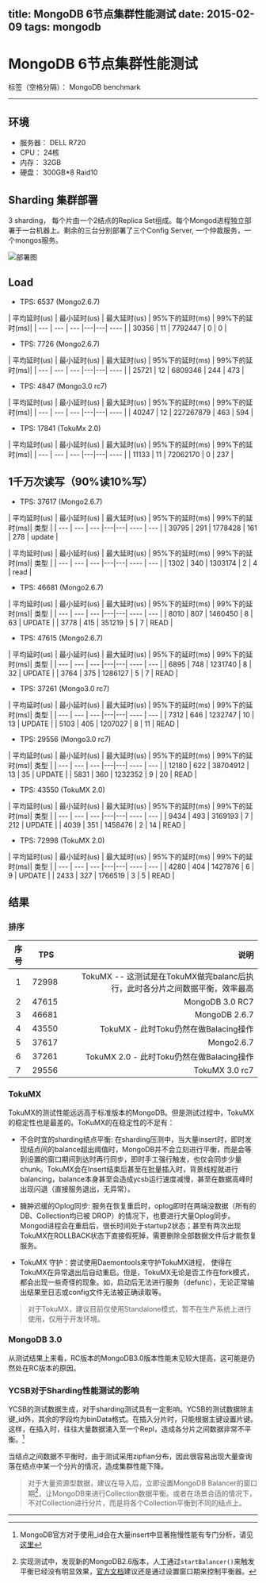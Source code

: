 title: MongoDB 6节点集群性能测试
date: 2015-02-09
tags: mongodb
---

# MongoDB 6节点集群性能测试

标签（空格分隔）： MongoDB benchmark

---

## 环境
* 服务器： DELL R720
* CPU： 24核
* 内存： 32GB
* 硬盘： 300GB*8 Raid10


## Sharding 集群部署
3 sharding， 每个片由一个2结点的Replica Set组成。每个Mongod进程独立部署于一台机器上。剩余的三台分别部署了三个Config Server, 一个仲裁服务，一个mongos服务。

![部署图](http://i.imgur.com/M6j4DZe.png)

## Load

* TPS: 6537 (Mongo2.6.7)

| 平均延时(us) | 最小延时(us) | 最大延时(us) | 95%下的延时(ms) | 99%下的延时(ms)|
| --- | --- | --- |---|---| ---- | 
| 30356 | 11 | 7792447 | 0 | 0 |

* TPS: 7726 (Mongo2.6.7)

| 平均延时(us) | 最小延时(us) | 最大延时(us) | 95%下的延时(ms) | 99%下的延时(ms)|
| --- | --- | --- |---|---| ---- | 
| 25721 | 12 | 6809346 | 244 | 473 |


* TPS: 4847 (Mongo3.0 rc7)

| 平均延时(us) | 最小延时(us) | 最大延时(us) | 95%下的延时(ms) | 99%下的延时(ms)|
| --- | --- | --- |---|---| ---- | 
| 40247 | 12 | 227267879 | 463 | 594 |

* TPS: 17841 (TokuMx 2.0)

| 平均延时(us) | 最小延时(us) | 最大延时(us) | 95%下的延时(ms) | 99%下的延时(ms)|
| --- | --- | --- |---|---| ---- | 
| 11133 | 11 | 72062170 | 0 | 237 |



## 1千万次读写（90%读10%写）

* TPS: 37617 (Mongo2.6.7)

| 平均延时(us) | 最小延时(us) | 最大延时(us) | 95%下的延时(ms) | 99%下的延时(ms)| 类型 |
| --- | --- | --- |---|---| ---- | --- | 
| 39795 | 291 | 1778428 | 161 | 278 | update |


| 平均延时(us) | 最小延时(us) | 最大延时(us) | 95%下的延时(ms) | 99%下的延时(ms)| 类型 |
| --- | --- | --- |---|---| ---- | --- | 
| 1302 | 340 | 1303174 | 2 | 4 | read |


* TPS: 46681  (Mongo2.6.7)

| 平均延时(us) | 最小延时(us) | 最大延时(us) | 95%下的延时(ms) | 99%下的延时(ms)| 类型 |
| --- | --- | --- |---|---| ---- | --- |
| 8010 | 807 | 1460450 | 8 | 63 | UPDATE |
| 3778 | 415 | 351219 | 5 | 7 | READ |


* TPS: 47615 (Mongo2.6.7)

| 平均延时(us) | 最小延时(us) | 最大延时(us) | 95%下的延时(ms) | 99%下的延时(ms)| 类型 |
| --- | --- | --- |---|---| ---- | --- |
| 6895 | 748 | 1231740 | 8 | 32 | UPDATE |
| 3764 | 375 | 1286127 | 5 | 7 | READ |


* TPS: 37261 (Mongo3.0 rc7)

| 平均延时(us) | 最小延时(us) | 最大延时(us) | 95%下的延时(ms) | 99%下的延时(ms)| 类型 |
| --- | --- | --- |---|---| ---- | --- |
| 7312 | 646 | 1232747 | 10 | 13 | UPDATE |
| 5103 | 405 | 1207027 | 8 | 11 | READ |

* TPS: 29556 (Mongo3.0 rc7)

| 平均延时(us) | 最小延时(us) | 最大延时(us) | 95%下的延时(ms) | 99%下的延时(ms)| 类型 |
| --- | --- | --- |---|---| ---- | --- |
| 12180 | 622 | 38704912 | 13 | 35 | UPDATE |
| 5831 | 360 | 1232352 | 9 | 20 | READ |

* TPS: 43550 (TokuMX 2.0)

| 平均延时(us) | 最小延时(us) | 最大延时(us) | 95%下的延时(ms) | 99%下的延时(ms)| 类型 |
| --- | --- | --- |---|---| ---- | --- |
| 9434 | 493 | 3169193 | 7 | 212 | UPDATE | 
| 4039 | 351 | 1458476 | 2 | 14 | READ |


* TPS: 72998 (TokuMX 2.0)

| 平均延时(us) | 最小延时(us) | 最大延时(us) | 95%下的延时(ms) | 99%下的延时(ms)| 类型 |
| --- | --- | --- |---|---| ---- | --- |
| 4280 | 404 | 1427876 | 6 | 9 | UPDATE |
| 2433 | 327 | 1766519 | 3 | 5 | READ |

## 结果

### 排序

| 序号 | TPS | 说明 |
| :----: | --- | ----: |
| 1 | 72998 | TokuMX -- 这测试是在TokuMX做完balanc后执行，此时各分片之间数据平衡，效率最高 |
| 2 | 47615  | MongoDB 3.0 RC7 |
| 3 | 46681 | MongoDB 2.6.7 |
| 4 | 43550 | TokuMX - 此时Toku仍然在做Balacing操作|
| 5 | 37617 | Mongo2.6.7 | 
| 6 | 37261 | TokuMX 2.0 - 此时Toku仍然在做Balacing操作| 
| 7 | 29556 | TokuMX 3.0 rc7 |


### TokuMX

TokuMX的测试性能远远高于标准版本的MongoDB。但是测试过程中，TokuMX的稳定性也是最差的。ToKuMX的在稳定性的不足有：

* 不合时宜的sharding结点平衡: 在sharding压测中，当大量insert时，即时发现结点间的balance超出阈值时，MongoDB并不会立刻进行平衡，而是会等到设置的窗口期间到达时再行同步，即时手工强行触发，也仅会同步少量chunk。TokuMX会在Insert结束后甚至在批量插入时，背景线程就进行balancing，balance本身甚至会造成ycsb运行速度减慢，甚至在数据高峰时出现闪退（直接服务退出，无异常）。

* 臃肿迟缓的Oplog同步: 服务在恢复重启时，oplog即时在两端没数据（所有的DB、Collection均已被 DROP）的情况下，也要进行大量Oplog同步。Mongod进程会在重启后，很长时间处于startup2状态；甚至有两次出现TokuMX在ROLLBACK状态下直接假死掉，需要删除全部数据文件后才能恢复服务。

* TokuMX 守护：尝试使用Daemontools来守护TokuMX进程， 使得在TokuMX在异常退出后自动重启。但是，TokuMX无论是否工作在fork模式，都会出现一些奇怪的现象。如，启动后无法进行服务（defunc），无论正常输出结果至日志或config文件无法被正确读取等。

> 对于TokuMX，建议目前仅使用Standalone模式，暂不在生产系统上进行使用，仅用于开发环境。


### MongoDB 3.0
从测试结果上来看，RC版本的MongoDB3.0版本性能未见较大提高，这可能是仍然处在RC版本的原因。

### YCSB对于Sharding性能测试的影响
YCSB的测试数据生成，对于sharding测试具有一定影响。YCSB的测试数据除主键\_id外，其余的字段均为binData格式。在插入分片时，只能根据主键设置片键。这样，在插入时，往往大量数据涌入至一个Repl，造成各分片之间数据非常不平衡。[^1]

当结点之间数据不平衡时，由于测试采用zipfian分布，因此很容易出现大量查询落在结点中某一个分片的情况，造成集群性能下降。

> 对于大量资源型数据，建议在导入后，立即设置MongoDB Balancer的窗口期[^2]，让MongoDB来进行Collection数据平衡。或者在场景合适的情况下，不对Collection进行分片，而是将各个Collection平衡到不同的结点上。


---
[^1]: MongoDB官方对于使用_id会在大量insert中显著拖慢性能有专门分析，请见[这里](http://docs.mongodb.org/manual/core/sharding-shard-key/)
[^2]: 实现测试中，发现新的MongoDB2.6版本，人工通过`startBalancer()`来触发平衡已经没有明显效果，[官方文档](http://docs.mongodb.org/manual/tutorial/manage-sharded-cluster-balancer/)建议还是通过设置窗口期来控制平衡器。